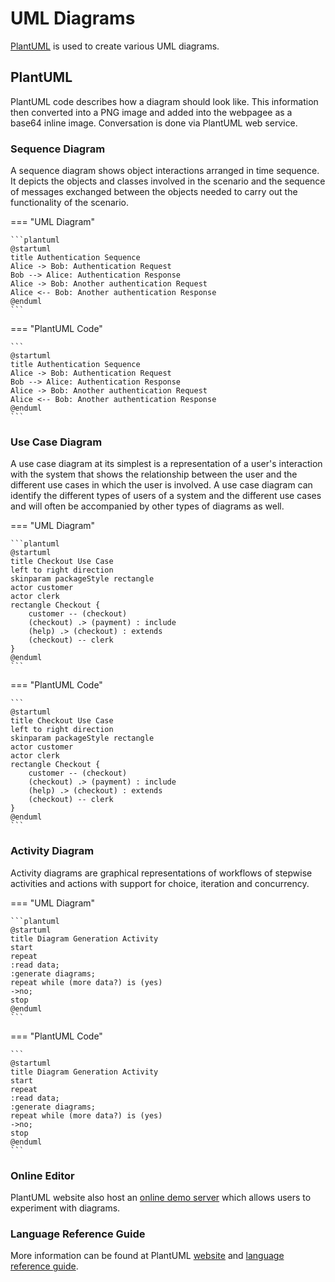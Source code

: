# UML Diagrams

[PlantUML](https://plantuml.com) is used to create various UML diagrams.

## PlantUML

PlantUML code describes how a diagram should look like. This information then converted into a PNG image and added into the webpagee as a base64 inline image. Conversation is done via PlantUML web service.

### Sequence Diagram

A sequence diagram shows object interactions arranged in time sequence. It depicts the objects and classes involved in the scenario and the sequence of messages exchanged between the objects needed to carry out the functionality of the scenario.

=== "UML Diagram"

    ```plantuml
    @startuml
    title Authentication Sequence
    Alice -> Bob: Authentication Request
    Bob --> Alice: Authentication Response
    Alice -> Bob: Another authentication Request
    Alice <-- Bob: Another authentication Response
    @enduml
    ```

=== "PlantUML Code"

    ```
    @startuml
    title Authentication Sequence
    Alice -> Bob: Authentication Request
    Bob --> Alice: Authentication Response
    Alice -> Bob: Another authentication Request
    Alice <-- Bob: Another authentication Response
    @enduml
    ```

### Use Case Diagram

A use case diagram at its simplest is a representation of a user's interaction with the system that shows the relationship between the user and the different use cases in which the user is involved. A use case diagram can identify the different types of users of a system and the different use cases and will often be accompanied by other types of diagrams as well.

=== "UML Diagram"

    ```plantuml
    @startuml
    title Checkout Use Case
    left to right direction
    skinparam packageStyle rectangle
    actor customer
    actor clerk
    rectangle Checkout {
        customer -- (checkout)
        (checkout) .> (payment) : include
        (help) .> (checkout) : extends
        (checkout) -- clerk
    }
    @enduml
    ```

=== "PlantUML Code"

    ```
    @startuml
    title Checkout Use Case
    left to right direction
    skinparam packageStyle rectangle
    actor customer
    actor clerk
    rectangle Checkout {
        customer -- (checkout)
        (checkout) .> (payment) : include
        (help) .> (checkout) : extends
        (checkout) -- clerk
    }
    @enduml
    ```

### Activity Diagram

Activity diagrams are graphical representations of workflows of stepwise activities and actions with support for choice, iteration and concurrency.

=== "UML Diagram"

    ```plantuml
    @startuml
    title Diagram Generation Activity
    start
    repeat
    :read data;
    :generate diagrams;
    repeat while (more data?) is (yes)
    ->no;
    stop
    @enduml
    ```

=== "PlantUML Code"

    ```
    @startuml
    title Diagram Generation Activity
    start
    repeat
    :read data;
    :generate diagrams;
    repeat while (more data?) is (yes)
    ->no;
    stop
    @enduml
    ```

### Online Editor

PlantUML website also host an [online demo server](http://www.plantuml.com/plantuml/) which allows users to experiment with diagrams.

### Language Reference Guide

More information can be found at PlantUML [website](https://plantuml.com) and [language reference guide](http://pdf.plantuml.net/PlantUML_Language_Reference_Guide_en.pdf).

